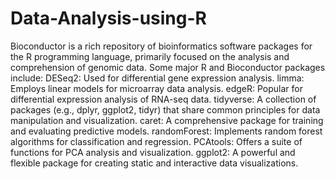 # Data-Analysis-using-R
Bioconductor is a rich repository of bioinformatics software packages for the R programming language, primarily focused on the analysis and comprehension of genomic data. Some major R and Bioconductor packages include:
DESeq2: Used for differential gene expression analysis.
limma: Employs linear models for microarray data analysis.
edgeR: Popular for differential expression analysis of RNA-seq data.
tidyverse: A collection of packages (e.g., dplyr, ggplot2, tidyr) that share common principles for data manipulation and visualization.
caret: A comprehensive package for training and evaluating predictive models.
randomForest: Implements random forest algorithms for classification and regression.
PCAtools: Offers a suite of functions for PCA analysis and visualization.
ggplot2: A powerful and flexible package for creating static and interactive data visualizations.
